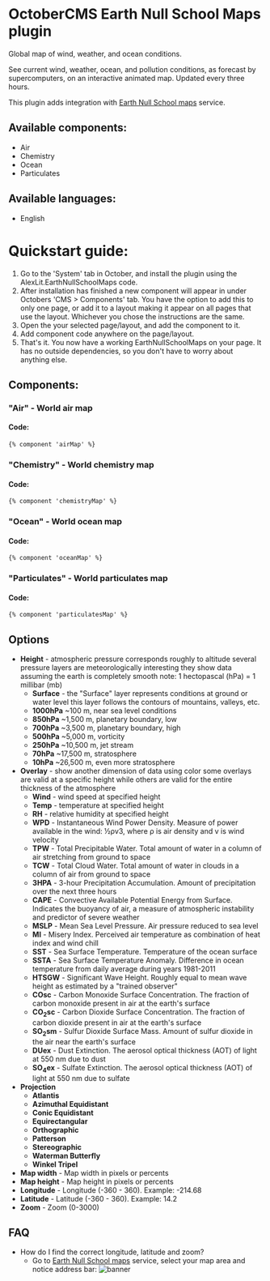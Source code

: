 # OctoberCMS Earth Null School Maps plugin

Global map of wind, weather, and ocean conditions.

See current wind, weather, ocean, and pollution conditions, as forecast by supercomputers, on an interactive animated map. Updated every three hours.

This plugin adds integration with [Earth Null School maps](https://earth.nullschool.net) service.

## Available components:

- Air
- Chemistry
- Ocean
- Particulates

## Available languages:

- English


# Quickstart guide:

1. Go to the 'System' tab in October, and install the plugin using the AlexLit.EarthNullSchoolMaps code.
2. After installation has finished a new component will appear in under Octobers 'CMS > Components' tab. You have the option to add this to only one page, or add it to a layout making it appear on all pages that use the layout. Whichever you chose the instructions are the same.
3. Open the your selected page/layout, and add the component to it.
4. Add component code anywhere on the page/layout.
5. That's it. You now have a working EarthNullSchoolMaps on your page. It has no outside dependencies, so you don't have to worry about anything else.

## Components:

### "Air" - World air map

#### Code:

```twig
{% component 'airMap' %}
```

### "Chemistry" - World chemistry map

#### Code:

```twig
{% component 'chemistryMap' %}
```

### "Ocean" - World ocean map

#### Code:

```twig
{% component 'oceanMap' %}
```

### "Particulates" - World particulates map

#### Code:

```twig
{% component 'particulatesMap' %}
```

## Options
- **Height** - atmospheric pressure corresponds roughly to altitude several pressure layers are meteorologically interesting they show data assuming the earth is completely smooth note: 1 hectopascal (hPa) = 1 millibar (mb)
    - **Surface** - the "Surface" layer represents conditions at ground or water level this layer follows the contours of mountains, valleys, etc.
    - **1000hPa** ~100 m, near sea level conditions
    - **850hPa** ~1,500 m, planetary boundary, low
    - **700hPa** ~3,500 m, planetary boundary, high
    - **500hPa** ~5,000 m, vorticity
    - **250hPa** ~10,500 m, jet stream
    - **70hPa** ~17,500 m, stratosphere
    - **10hPa** ~26,500 m, even more stratosphere
- **Overlay** - show another dimension of data using color some overlays are valid at a specific height while others are valid for the entire thickness of the atmosphere
    - **Wind** - wind speed at specified height
    - **Temp** - temperature at specified height
    - **RH** - relative humidity at specified height
    - **WPD** - Instantaneous Wind Power Density. Measure of power available in the wind: ½ρv3, where ρ is air density and v is wind velocity
    - **TPW** - Total Precipitable Water. Total amount of water in a column of air stretching from ground to space
    - **TCW** - Total Cloud Water. Total amount of water in clouds in a column of air from ground to space
    - **3HPA** - 3-hour Precipitation Accumulation. Amount of precipitation over the next three hours
    - **CAPE** - Convective Available Potential Energy from Surface. Indicates the buoyancy of air, a measure of atmospheric instability and predictor of severe weather
    - **MSLP** - Mean Sea Level Pressure. Air pressure reduced to sea level
    - **MI** - Misery Index. Perceived air temperature as combination of heat index and wind chill
    - **SST** - Sea Surface Temperature. Temperature of the ocean surface
    - **SSTA** - Sea Surface Temperature Anomaly. Difference in ocean temperature from daily average during years 1981-2011
    - **HTSGW** - Significant Wave Height. Roughly equal to mean wave height as estimated by a "trained observer"
    - **COsc** - Carbon Monoxide Surface Concentration. The fraction of carbon monoxide present in air at the earth's surface
    - **CO<sub>2</sub>sc** - Carbon Dioxide Surface Concentration. The fraction of carbon dioxide present in air at the earth's surface
    - **SO<sub>2</sub>sm** - Sulfur Dioxide Surface Mass. Amount of sulfur dioxide in the air near the earth's surface
    - **DUex** - Dust Extinction. The aerosol optical thickness (AOT) of light at 550 nm due to dust
    - **SO<sub>4</sub>ex** - Sulfate Extinction. The aerosol optical thickness (AOT) of light at 550 nm due to sulfate
- **Projection**
    - **Atlantis**
    - **Azimuthal Equidistant**
    - **Conic Equidistant**
    - **Equirectangular**
    - **Orthographic**
    - **Patterson**
    - **Stereographic**
    - **Waterman Butterfly**
    - **Winkel Tripel**
- **Map width** - Map width in pixels or percents
- **Map height** - Map height in pixels or percents
- **Longitude** - Longitude (-360 - 360). Example: -214.68
- **Latitude** - Latitude (-360 - 360). Example: 14.2
- **Zoom** - Zoom (0-3000)

## FAQ

- How do I find the correct longitude, latitude and zoom?
    - Go to [Earth Null School maps](https://earth.nullschool.net) service, select your map area and notice address bar:
    ![banner](https://raw.githubusercontent.com/web2easy/OctoberCMS-Earth-NullSchool-Maps-Plugin/master/assets/images/documentation-1.png)